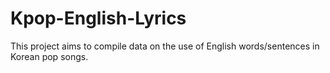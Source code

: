 # Kpop-English-Lyrics
This project aims to compile data on the use of English words/sentences in Korean pop songs.
